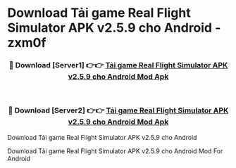 # Download Tải game Real Flight Simulator APK v2.5.9 cho Android - zxm0f


<div align="center">
<h3>🔴 Download [Server1] 👉👉 <a href="https://apk-comot.site?title=Tải_game_Real_Flight_Simulator_APK_v2.5.9_cho_Android">Tải game Real Flight Simulator APK v2.5.9 cho Android Mod Apk</a></h3><br>
<h3>🔴 Download [Server2] 👉👉 <a href="https://apk-comot.site?title=Tải_game_Real_Flight_Simulator_APK_v2.5.9_cho_Android">Tải game Real Flight Simulator APK v2.5.9 cho Android Mod Apk</a></h3>
</div>



Download Tải game Real Flight Simulator APK v2.5.9 cho Android 

Download Tải game Real Flight Simulator APK v2.5.9 cho Android Mod For Android